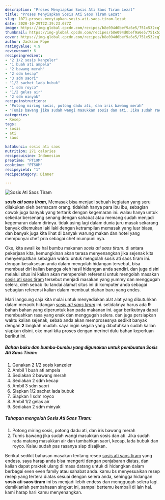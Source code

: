 ```yaml
---
description: "Proses Menyiapkan Sosis Ati Saos Tiram Lezat"
title: "Proses Menyiapkan Sosis Ati Saos Tiram Lezat"
slug: 1071-proses-menyiapkan-sosis-ati-saos-tiram-lezat
date: 2020-10-29T22:39:23.677Z
image: https://img-global.cpcdn.com/recipes/b8e094d0bef9a6e5/751x532cq70/sosis-ati-saos-tiram-foto-resep-utama.jpg
thumbnail: https://img-global.cpcdn.com/recipes/b8e094d0bef9a6e5/751x532cq70/sosis-ati-saos-tiram-foto-resep-utama.jpg
cover: https://img-global.cpcdn.com/recipes/b8e094d0bef9a6e5/751x532cq70/sosis-ati-saos-tiram-foto-resep-utama.jpg
author: Jackson Pope
ratingvalue: 4.9
reviewcount: 6
recipeingredient:
- "2 1/2 sosis kanzeler"
- "1 buah ati ampela"
- "2 bawang merah"
- "2 sdm kecap"
- "3 sdm saori"
- "1/2 sachet lada bubuk"
- "1 sdm royco"
- "1/2 gelas air"
- "2 sdm minyak"
recipeinstructions:
- "Potong miring sosis, potong dadu ati, dan iris bawang merah"
- "Tumis bawang jika sudah wangi masukkan sosis dan ati. Jika sudah rada matang masukkan air dan tambahkan saori, kecap, lada bubuk dan royco. Kalau sudah pas rasanya siap disajikan."
categories:
- Resep
tags:
- sosis
- ati
- saos

katakunci: sosis ati saos 
nutrition: 271 calories
recipecuisine: Indonesian
preptime: "PT19M"
cooktime: "PT60M"
recipeyield: "1"
recipecategory: Dinner

---
```



![Sosis Ati Saos Tiram](https://img-global.cpcdn.com/recipes/b8e094d0bef9a6e5/751x532cq70/sosis-ati-saos-tiram-foto-resep-utama.jpg)

<b><i>sosis ati saos tiram</i></b>, Memasak bisa menjadi sebuah kegiatan yang seru dilakukan oleh bermacam orang. tidaklah hanya para ibu ibu, sebagian cowok juga banyak yang tertarik dengan kegemaran ini. walau hanya untuk sekedar bersenang senang dengan sahabat atau memang sudah menjadi kegemaran dalam dirinya. tidak asing lagi dalam dunia juru masak sekarang banyak ditemukan laki laki dengan ketrampilan memasak yang luar biasa, dan banyak juga kita lihat di banyak warung makan dan hotel yang mempunyai chef pria sebagai chef mumpuni nya.

Oke, kita awali ke hal bumbu makanan <i>sosis ati saos tiram</i>. di antara pekerjaan kita, kemungkinan akan terasa menyenangkan jika sejenak kita menyempatkan sebagian waktu untuk mengolah sosis ati saos tiram ini. dengan kesuksesan anda dalam mengolah hidangan tersebut, bisa membuat diri kalian bangga oleh hasil hidangan anda sendiri. dan juga disini melalui situs ini kalian akan memperoleh referensi untuk mengolah masakan <u>sosis ati saos tiram</u> tersebut menjadi masakan yang yummy dan menggugah selera, oleh sebab itu tandai alamat situs ini di komputer anda sebagai sebagian referensi kalian dalam membuat olahan baru yang endes.




Mari langsung saja kita mulai untuk menyediakan alat alat yang dibutuhkan dalam meracik hidangan <u><i>sosis ati saos tiram</i></u> ini. setidaknya harus ada <b>9</b> bahan bahan yang diperuntuk kan pada makanan ini. agar berikutnya dapat membuahkan rasa yang enak dan menggugah selera. dan juga persiapkan waktu kalian sejenak, sebab anda akan memprosesnya sedikit banyak dengan <b>2</b> langkah mudah. saya ingin segala yang dibutuhkan sudah kalian siapkan disini, oke mari kita proses dengan merinci dulu bahan keperluan berikut ini.

<!--inarticleads1-->

##### Bahan baku dan bumbu-bumbu yang digunakan untuk pembuatan Sosis Ati Saos Tiram:

1. Gunakan 2 1/2 sosis kanzeler
1. Ambil 1 buah ati ampela
1. Sediakan 2 bawang merah
1. Sediakan 2 sdm kecap
1. Ambil 3 sdm saori
1. Siapkan 1/2 sachet lada bubuk
1. Siapkan 1 sdm royco
1. Ambil 1/2 gelas air
1. Sediakan 2 sdm minyak




<!--inarticleads2-->

##### Tahapan mengolah Sosis Ati Saos Tiram:

1. Potong miring sosis, potong dadu ati, dan iris bawang merah
1. Tumis bawang jika sudah wangi masukkan sosis dan ati. Jika sudah rada matang masukkan air dan tambahkan saori, kecap, lada bubuk dan royco. Kalau sudah pas rasanya siap disajikan.




Berikut sedikit bahasan masakan tentang resep <u>sosis ati saos tiram</u> yang endess. saya harap anda bisa mengerti dengan penjabaran diatas, dan kalian dapat praktek ulang di masa datang untuk di hidangkan dalam berbagai even even family atau sahabat anda. kamu bs menyesuaikan resep resep yang tertera diatas sesuai dengan selera anda, sehingga hidangan <b>sosis ati saos tiram</b> ini bs menjadi lebih endess dan menggugah selera lagi. demikianlah pembahasan singkat ini, sampai bertemu kembali di lain hal. kami harap hari kamu menyenangkan.
